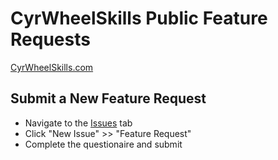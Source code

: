 # CyrWheelSkills Public Feature Requests
[CyrWheelSkills.com](CyrWheelSkills.com)

## Submit a New Feature Request

- Navigate to the [Issues](https://github.com/Swarm-Software/cyr-wheel-skills-feature-requests/issues) tab
- Click "New Issue" >> "Feature Request"
- Complete the questionaire and submit
